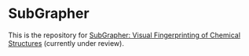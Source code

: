 # SubGrapher 

This is the repository for [SubGrapher: Visual Fingerprinting of Chemical Structures]() (currently under review).
